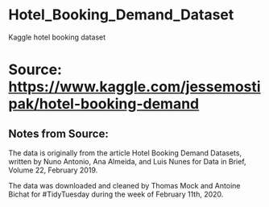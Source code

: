 # Hotel_Booking_Demand_Dataset
 Kaggle hotel booking dataset


# Source: https://www.kaggle.com/jessemostipak/hotel-booking-demand

## Notes from Source: 

The data is originally from the article Hotel Booking Demand Datasets, written by Nuno Antonio, Ana Almeida, and Luis Nunes for Data in Brief, Volume 22, February 2019.

The data was downloaded and cleaned by Thomas Mock and Antoine Bichat for #TidyTuesday during the week of February 11th, 2020.